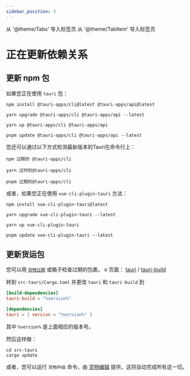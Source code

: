 ```yaml
---
sidebar_position: 3
---
```


从 '@theme/Tabs' 导入标签页 从 '@theme/TabItem' 导入标签页

# 正在更新依赖关系

## 更新 npm 包

如果您正在使用 `tauri` 包：

<Tabs groupId="package-manager">
  <TabItem value="npm">

```shell
npm install @tauri-apps/cli@latest @tauri-apps/api@latest
```

  </TabItem>
  <TabItem value="Yarn Classic">

```shell
yarn upgrade @tauri-apps/cli @tauri-apps/api --latest
```

  </TabItem>
  <TabItem value="Yarn Berry">

```shell
yarn up @tauri-apps/cli @tauri-apps/api
```

  </TabItem>
  <TabItem value="pnpm">

```shell
pnpm update @tauri-apps/cli @tauri-apps/api --latest
```

  </TabItem>
</Tabs>

您还可以通过以下方式检测最新版本的Tauri在命令行上：

<Tabs groupId="package-manager">
  <TabItem value="npm">

```shell
npm 过期的 @tauri-apps/cli
```

  </TabItem>
  <TabItem value="Yarn">

```shell
yarn 过时的@tauri-apps/cli
```

  </TabItem>
  <TabItem value="pnpm">

```shell
pnpm 过期的@tauri-apps/cli
```

  </TabItem>
</Tabs>

或者，如果您正在使用 `vue-cli-plugin-tauri` 方法：

<Tabs groupId="package-manager">
  <TabItem value="npm">

```shell
npm install vue-cli-plugin-tauri@latest
```

  </TabItem>
  <TabItem value="Yarn Classic">

```shell
yarn upgrade vue-cli-plugin-tauri --latest
```

  </TabItem>
  <TabItem value="Yarn Berry">

```shell
yarn up vue-cli-plugin-tauri
```

  </TabItem>
  <TabItem value="pnpm">

```shell
pnpm update vue-cli-plugin-tauri --latest
```

  </TabItem>
</Tabs>

## 更新货运包

您可以用 [`货物过期`][] 或箱子检查过期的包裹。 o 页面： [tauri][] / [tauri-build][]

转到 `src-tauri/Cargo.toml` 并更改 `tauri` 和 `tauri-build` 到

```toml
[build-dependencies]
tauri-build = "%version%"

[dependencies]
tauri = { version = "%version%" }
```

其中 `%version%` 是上面相应的版本号。 <!-- TODO: (You can just use the `MAJOR.MINOR`) version, like `0.9`. -->

然后这样做：

```shell
cd src-tauri
cargo update
```

或者，您可以运行 `货物升级` 命令，由 [货物编辑][] 提供，这将自动完成所有这一切。

[`货物过期`]: https://github.com/kbknapp/cargo-outdated
[tauri]: https://crates.io/crates/tauri/versions
[tauri-build]: https://crates.io/crates/tauri-build/versions
[货物编辑]: https://github.com/killercup/cargo-edit
